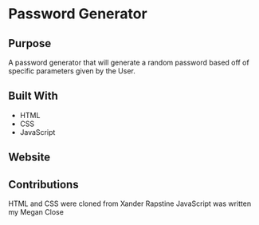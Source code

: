 # Password Generator

## Purpose
A password generator that will generate a random password based off of specific parameters given by the User. 

## Built With
* HTML
* CSS
* JavaScript

## Website


## Contributions
HTML and CSS were cloned from Xander Rapstine
JavaScript was written my Megan Close
